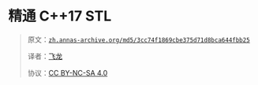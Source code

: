 # 精通 C++17 STL

> 原文：[`zh.annas-archive.org/md5/3cc74f1869cbe375d71d8bca644fbb25`](https://zh.annas-archive.org/md5/3cc74f1869cbe375d71d8bca644fbb25)
> 
> 译者：[飞龙](https://github.com/wizardforcel)
> 
> 协议：[CC BY-NC-SA 4.0](http://creativecommons.org/licenses/by-nc-sa/4.0/)